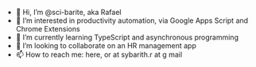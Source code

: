 - 👋 Hi, I’m @sci-barite, aka Rafael
- 👀 I’m interested in productivity automation, via Google Apps Script and Chrome Extensions
- 🌱 I’m currently learning TypeScript and asynchronous programming
- 💞️ I’m looking to collaborate on an HR management app
- 📫 How to reach me: here, or at sybarith.r at g mail

<!---
sci-barite/sci-barite is a ✨ special ✨ repository because its `README.md` (this file) appears on your GitHub profile.
You can click the Preview link to take a look at your changes.
--->
